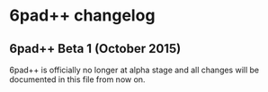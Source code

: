 # 6pad++ changelog

## 6pad++ Beta 1 (October 2015)
6pad++ is officially no longer at alpha stage and all changes will be documented in this file from now on.

